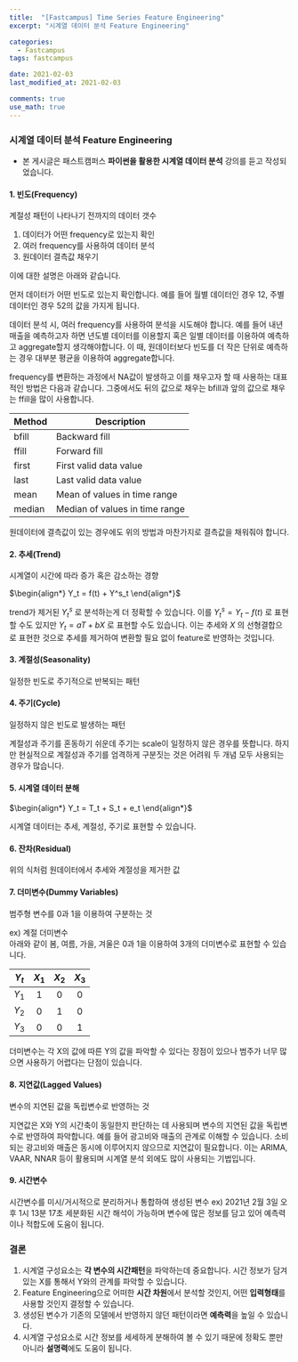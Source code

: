 ```yaml
---
title:  "[Fastcampus] Time Series Feature Engineering"
excerpt: "시계열 데이터 분석 Feature Engineering"

categories:
  - Fastcampus
tags: fastcampus

date: 2021-02-03
last_modified_at: 2021-02-03

comments: true
use_math: true
---
```


### 시계열 데이터 분석 Feature Engineering  


* 본 게시글은 패스트캠퍼스 **파이썬을 활용한 시계열 데이터 분석** 강의를 듣고 작성되었습니다.

#### 1. 빈도(Frequency)
계절성 패턴이 나타나기 전까지의 데이터 갯수  

1. 데이터가 어떤 frequency로 있는지 확인
2. 여러 frequency를 사용하여 데이터 분석
3. 원데이터 결측값 채우기

이에 대한 설명은 아래와 같습니다.

먼저 데이터가 어떤 빈도로 있는지 확인합니다. 예를 들어 월별 데이터인 경우 12, 주별 데이터인 경우 52의 값을 가지게 됩니다.

데이터 분석 시, 여러 frequency를 사용하여 분석을 시도해야 합니다. 예를 들어 내년 매출을 예측하고자 하면 년도별 데이터를 이용할지 혹은 일별 데이터를 이용하여 예측하고 aggregate할지 생각해야합니다. 이 때, 원데이터보다 빈도를 더 작은 단위로 예측하는 경우 대부분 평균을 이용하여 aggregate합니다.

frequency를 변환하는 과정에서 NA값이 발생하고 이를 채우고자 할 때 사용하는 대표적인 방법은 다음과 같습니다. 그중에서도 뒤의 값으로 채우는 bfill과 앞의 값으로 채우는 ffill을 많이 사용합니다.

| Method | Description |
|---------|-----------------------------------------------------------|
| bfill | Backward fill |
| ffill | Forward fill |
| first | First valid data value |
| last | Last valid data value |
| mean | Mean of values in time range |
| median | Median of values in time range |

원데이터에 결측값이 있는 경우에도 위의 방법과 마찬가지로 결측값을 채워줘야 합니다.

#### 2. 추세(Trend)
시계열이 시간에 따라 증가 혹은 감소하는 경향  

$\begin{align*} Y_t = f(t) + Y^s_t \end{align*}$  

trend가 제거된 $Y^s_t$ 로 분석하는게 더 정확할 수 있습니다. 이를 $Y^s_t = Y_t - f(t)$ 로 표현할 수도 있지만 $Y_t = aT + bX$ 로 표현할 수도 있습니다. 이는 추세와 $X$ 의 선형결합으로 표현한 것으로 추세를 제거하여 변환할 필요 없이 feature로 반영하는 것입니다.

#### 3. 계절성(Seasonality)
일정한 빈도로 주기적으로 반복되는 패턴

#### 4. 주기(Cycle)
일정하지 않은 빈도로 발생하는 패턴

계절성과 주기를 혼동하기 쉬운데 주기는 scale이 일정하지 않은 경우를 뜻합니다. 하지만 현실적으로 계절성과 주기를 엄격하게 구분짓는 것은 어려워 두 개념 모두 사용되는 경우가 많습니다.

#### 5. 시계열 데이터 분해

$\begin{align*} Y_t = T_t + S_t + e_t \end{align*}$  

시계열 데이터는 추세, 계절성, 주기로 표현할 수 있습니다.

#### 6. 잔차(Residual)
위의 식처럼 원데이터에서 추세와 계절성을 제거한 값

#### 7. 더미변수(Dummy Variables)
범주형 변수를 0과 1을 이용하여 구분하는 것  

ex) 계절 더미변수  
아래와 같이 봄, 여름, 가을, 겨울은 0과 1을 이용하여 3개의 더미변수로 표현할 수 있습니다.

| $Y_t$ | $X_1$ | $X_2$ | $X_3$ |
| :------------: | :------------: | :------------: | :------------: |
| $Y_1$ | 1 | 0 | 0 |
| $Y_2$ | 0 | 1 | 0 |
| $Y_3$ | 0 | 0 | 1 |

더미변수는 각 X의 값에 따른 Y의 값을 파악할 수 있다는 장점이 있으나 범주가 너무 많으면 사용하기 어렵다는 단점이 있습니다.

#### 8. 지연값(Lagged Values)
변수의 지연된 값을 독립변수로 반영하는 것

지연값은 X와 Y의 시간축이 동일한지 판단하는 데 사용되며 변수의 지연된 값을 독립변수로 반영하여 파악합니다. 예를 들어 광고비와 매출의 관계로 이해할 수 있습니다. 소비되는 광고비와 매출은 동시에 이루어지지 않으므로 지연값이 필요합니다. 이는 ARIMA, VAAR, NNAR 등이 활용되며 시계열 분석 외에도 많이 사용되는 기법입니다.

#### 9. 시간변수
시간변수를 미시/거시적으로 분리하거나 통합하여 생성된 변수
ex) 2021년 2월 3일 오후 1시 13분 17초
세분화된 시간 해석이 가능하며 변수에 많은 정보를 담고 있어 예측력이나 적합도에 도움이 됩니다.

### 결론
1. 시계열 구성요소는 **각 변수의 시간패턴**을 파악하는데 중요합니다. 시간 정보가 담겨있는 X를 통해서 Y와의 관계를 파악할 수 있습니다.
2. Feature Engineering으로 어떠한 **시간 차원**에서 분석할 것인지, 어떤 **입력형태**를 사용할 것인지 결정할 수 있습니다.
3. 생성된 변수가 기존의 모델에서 반영하지 않던 패턴이라면 **예측력**을 높일 수 있습니다.
4. 시계열 구성요소로 시간 정보를 세세하게 분해하여 볼 수 있기 때문에 정확도 뿐만 아니라 **설명력**에도 도움이 됩니다.
